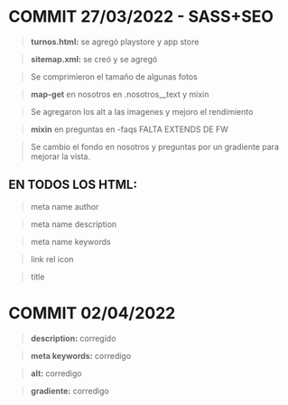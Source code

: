 # **COMMIT 27/03/2022 - SASS+SEO** #

> **turnos.html:** se agregó playstore y app store

> **sitemap.xml:** se creó y se agregó

> Se comprimieron el tamaño de algunas fotos

>**map-get** en nosotros en .nosotros__text y mixin

>Se agregaron los alt a las imagenes y mejoro el rendimiento 

>**mixin** en preguntas en -faqs FALTA EXTENDS DE FW

> Se cambio el fondo en nosotros y preguntas por un gradiente para mejorar la vista.
## **EN TODOS LOS HTML:**
>meta name author

>meta name description

>meta name keywords

>link rel icon

>title

# **COMMIT 02/04/2022** #
> **description:** corregido

> **meta keywords:** corredigo

> **alt:** corredigo

> **gradiente:** corredigo
